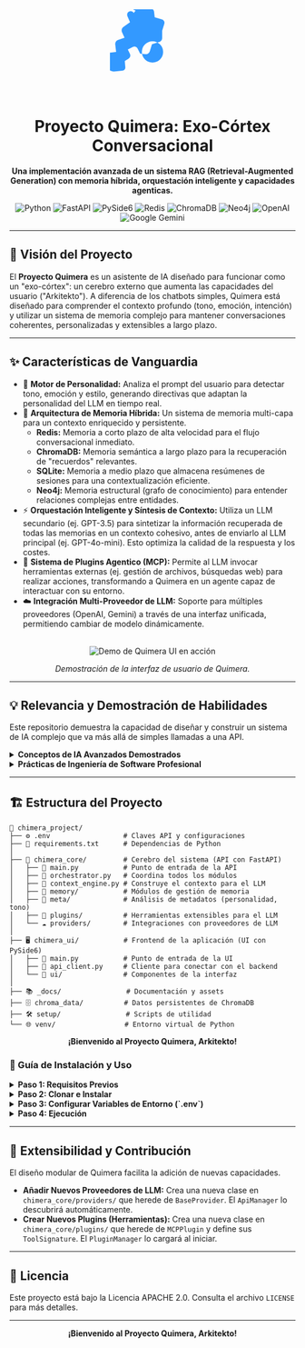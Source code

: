 <div align="center">
  <!-- ICONO SVG INCRUSTADO Y COLOREADO -->
  <svg xmlns="http://www.w3.org/2000/svg" viewBox="0 0 512 512" width="150" fill="#3399FF">
    <path d="M142.9 22.3c-4.4-10.3-18.3-13.3-28.6-8.9s-13.3 18.3-8.9 28.6l15.3 35.8-39.6 28.4c-10.1 7.2-13.6 20.3-8.5 31.3l15.3 33.3-39.7 13.2c-11 3.7-17.8 15.1-16.4 26.9l5.4 45.3-34.4 3.8c-11.4 .6-20.9 9.5-21.5 20.9l-2.4 46.1c-1.3 25.1 18.2 46.4 43.2 46.4l2.4 0 50.3-4.4c10.5-.9 18.7-9.9 17.8-20.4l-3.3-38.3 22.1-13.3c10.3-6.2 13.9-19.1 8.6-29.9l-12.6-25.9 30.3-15.1c10.7-5.4 23.3-1.3 28.6 9.4l15.3 30.6 33.1 3.7c11.3 1.3 21.6-6.1 24.9-16.9l13.2-43.2 43.2-13.2c10.8-3.3 18.1-12.9 18.1-24.3l0-43.2 13.2-43.2c3.3-10.8-4.1-21.6-14.9-24.9l-43.2-13.2-3.7-33.1c-1.3-11.3-10.6-20.2-21.9-20.2l-30.6-15.3c-10.7-5.4-23.3-1.3-28.6 9.4l-15.1 30.3 25.9 12.6c10.8 5.3 19.9-1.5 19.9-13.9l13.3-22.1-38.3-3.3c-10.5-.9-18.7-9.9-17.8-20.4l4.4-50.3 0-2.4c0-25-21.4-44.5-46.4-43.2l-46.1 2.4c-11.4 .6-20.3 10.1-20.9 21.5l-3.8 34.4 45.3 5.4c11.8 1.4 21.2 10.7 23.1 22.5l13.2 39.7 33.3 15.3c11 5.1 24.1 1.6 29.3-9.5l28.4-39.6-35.8-15.3zM256 320a64 64 0 1 1 0-128 64 64 0 1 1 0 128z"/>
  </svg>
  <h1 align="center">
    Proyecto Quimera: Exo-Córtex Conversacional
  </h1>
  <p align="center">
    <strong>Una implementación avanzada de un sistema RAG (Retrieval-Augmented Generation) con memoria híbrida, orquestación inteligente y capacidades agenticas.</strong>
  </p>
</div>

<p align="center">
  <img src="https://img.shields.io/badge/Python-3.10+-3776AB?style=for-the-badge&logo=python&logoColor=white" alt="Python">
  <img src="https://img.shields.io/badge/FastAPI-009688?style=for-the-badge&logo=fastapi&logoColor=white" alt="FastAPI">
  <img src="https://img.shields.io/badge/PySide6-24912A?style=for-the-badge&logo=qt&logoColor=white" alt="PySide6">
  <img src="https://img.shields.io/badge/Redis-DC382D?style=for-the-badge&logo=redis&logoColor=white" alt="Redis">
  <img src="https://img.shields.io/badge/ChromaDB-6E44FF?style=for-the-badge" alt="ChromaDB">
  <img src="https://img.shields.io/badge/Neo4j-008CC1?style=for-the-badge&logo=neo4j&logoColor=white" alt="Neo4j">
  <img src="https://img.shields.io/badge/OpenAI-412991?style=for-the-badge&logo=openai&logoColor=white" alt="OpenAI">
  <img src="https://img.shields.io/badge/Google_Gemini-8E75B9?style=for-the-badge&logo=google-gemini&logoColor=white" alt="Google Gemini">
</p>

---

## 🎯 Visión del Proyecto

El **Proyecto Quimera** es un asistente de IA diseñado para funcionar como un "exo-córtex": un cerebro externo que aumenta las capacidades del usuario ("Arkitekto"). A diferencia de los chatbots simples, Quimera está diseñado para comprender el contexto profundo (tono, emoción, intención) y utilizar un sistema de memoria complejo para mantener conversaciones coherentes, personalizadas y extensibles a largo plazo.

---

## ✨ Características de Vanguardia

-   🧠 **Motor de Personalidad:** Analiza el prompt del usuario para detectar tono, emoción y estilo, generando directivas que adaptan la personalidad del LLM en tiempo real.
-   💾 **Arquitectura de Memoria Híbrida:** Un sistema de memoria multi-capa para un contexto enriquecido y persistente.
    -   **Redis:** Memoria a corto plazo de alta velocidad para el flujo conversacional inmediato.
    -   **ChromaDB:** Memoria semántica a largo plazo para la recuperación de "recuerdos" relevantes.
    -   **SQLite:** Memoria a medio plazo que almacena resúmenes de sesiones para una contextualización eficiente.
    -   **Neo4j:** Memoria estructural (grafo de conocimiento) para entender relaciones complejas entre entidades.
-   ⚡ **Orquestación Inteligente y Síntesis de Contexto:** Utiliza un LLM secundario (ej. GPT-3.5) para sintetizar la información recuperada de todas las memorias en un contexto cohesivo, antes de enviarlo al LLM principal (ej. GPT-4o-mini). Esto optimiza la calidad de la respuesta y los costes.
-   🧩 **Sistema de Plugins Agentico (MCP):** Permite al LLM invocar herramientas externas (ej. gestión de archivos, búsquedas web) para realizar acciones, transformando a Quimera en un agente capaz de interactuar con su entorno.
-   ☁️ **Integración Multi-Proveedor de LLM:** Soporte para múltiples proveedores (OpenAI, Gemini) a través de una interfaz unificada, permitiendo cambiar de modelo dinámicamente.

<div align="center">
  <br/>
  <img src="https://github.com/SRdeMora/Ingenieria-de-Contexto/blob/main/asset/git.gif" alt="Demo de Quimera UI en acción"/>
  <p><em>Demostración de la interfaz de usuario de Quimera.</em></p>
</div>

---

## 💡 Relevancia y Demostración de Habilidades

Este repositorio demuestra la capacidad de diseñar y construir un sistema de IA complejo que va más allá de simples llamadas a una API.

<details>
  <summary><strong>Conceptos de IA Avanzados Demostrados</strong></summary>
  <br/>
  <ul>
    <li><strong>Retrieval-Augmented Generation (RAG):</strong> Implementación de un sistema RAG sofisticado con múltiples fuentes de conocimiento.</li>
    <li><strong>Sistemas Agenticos:</strong> El núcleo del proyecto es un agente de IA que puede razonar y utilizar herramientas (plugins).</li>
    <li><strong>Optimización de LLMs:</strong> El uso de un modelo para sintetizar contexto demuestra una comprensión avanzada de cómo optimizar el rendimiento y los costes en aplicaciones de LLM.</li>
    <li><strong>Gestión de Estado y Memoria a Largo Plazo:</strong> Aborda uno de los mayores desafíos en la IA conversacional.</li>
  </ul>
</details>

<details>
  <summary><strong>Prácticas de Ingeniería de Software Profesional</strong></summary>
  <br/>
  <ul>
    <li><strong>Arquitectura Modular y Desacoplada:</strong> Clara separación entre el core, la UI, los plugins y los proveedores.</li>
    <li><strong>Logging Robusto y Trazabilidad:</strong> El sistema de logging con Trace IDs y datos estructurados es crucial para la depuración y el mantenimiento en entornos de producción.</li>
    <li><strong>Gestión de Dependencias y Entornos:</strong> Uso correcto de <code>venv</code> y <code>requirements.txt</code> para la reproducibilidad.</li>
    <li><strong>Documentación Clara:</strong> Un README bien estructurado que explica tanto el "qué" como el "porqué" del proyecto.</li>
  </ul>
</details>

---

## 🏗️ Estructura del Proyecto

```plaintext
📂 chimera_project/
├── ⚙️ .env                  # Claves API y configuraciones
├── 📜 requirements.txt      # Dependencias de Python
│
├── 🧠 chimera_core/         # Cerebro del sistema (API con FastAPI)
│   ├── 🐍 main.py           # Punto de entrada de la API
│   ├── 🐍 orchestrator.py   # Coordina todos los módulos
│   ├── 🐍 context_engine.py # Construye el contexto para el LLM
│   ├── 💾 memory/           # Módulos de gestión de memoria
│   ├── 🔬 meta/             # Análisis de metadatos (personalidad, tono)
│   ├── 🧩 plugins/          # Herramientas extensibles para el LLM
│   └── ☁️ providers/        # Integraciones con proveedores de LLM
│
├── 🖥️ chimera_ui/           # Frontend de la aplicación (UI con PySide6)
│   ├── 🐍 main.py           # Punto de entrada de la UI
│   ├── 🐍 api_client.py     # Cliente para conectar con el backend
│   └── 🎨 ui/               # Componentes de la interfaz
│
├── 📚 _docs/                # Documentación y assets
├── 🗄️ chroma_data/          # Datos persistentes de ChromaDB
├── 🛠️ setup/                # Scripts de utilidad
└── 🌐 venv/                 # Entorno virtual de Python
```
<div align="center">
  <strong>¡Bienvenido al Proyecto Quimera, Arkitekto!</strong>
</div>
<!-- SECCIÓN DE GUÍA DE USO EN HTML CON DESPLEGABLES -->
<div>
  <h3>🚀 Guía de Instalación y Uso</h3>
  <details>
    <summary><strong>Paso 1: Requisitos Previos</strong></summary>
    <br/>
    <ul>
      <li>Python 3.10 o superior.</li>
      <li>Servidores de Redis y/o Neo4j en ejecución (si se van a utilizar).</li>
    </ul>
  </details>
  <details>
    <summary><strong>Paso 2: Clonar e Instalar</strong></summary>
    <br/>
    <p>Clona el repositorio:</p>
    <pre><code>git clone https://github.com/tu_usuario/chimera_project.git
cd chimera_project</code></pre>
    <p>Crea y activa el entorno virtual:</p>
    <pre><code>python -m venv venv
.\venv\Scripts\activate  # Windows
# source venv/bin/activate # macOS/Linux</code></pre>
    <p>Instala las dependencias:</p>
    <pre><code>pip install -r requirements.txt</code></pre>
  </details>
  <details>
    <summary><strong>Paso 3: Configurar Variables de Entorno (`.env`)</strong></summary>
    <br/>
    <p>Crea un archivo <code>.env</code> en la raíz del proyecto y añade tus claves API y configuraciones.</p>
    <pre><code># Claves API para Proveedores de LLM
OPENAI_API_KEY="tu_clave_api_openai_aqui"
GOOGLE_API_KEY="tu_clave_api_gemini_aqui"

# Configuración de Redis
REDIS_HOST="localhost"
REDIS_PORT=6379

# Configuración de Neo4j (Opcional)
# NEO4J_URI="bolt://localhost:7687"
# NEO4J_USER="neo4j"
# NEO4J_PASSWORD="tu_contraseña_neo4j"</code></pre>
  </details>
  <details>
    <summary><strong>Paso 4: Ejecución</strong></summary>
    <br/>
    <p><strong>IMPORTANTE:</strong> Debes tener <strong>dos terminales abiertas</strong> con el entorno virtual activado.</p>
    <p><strong>Terminal 1: Iniciar el Backend (Core)</strong></p>
    <pre><code>python chimera_core/main.py</code></pre>
    <p><strong>Terminal 2: Iniciar el Frontend (UI)</strong></p>
    <pre><code>python chimera_ui/main.py</code></pre>
  </details>
</div>

---

## 🧩 Extensibilidad y Contribución

El diseño modular de Quimera facilita la adición de nuevas capacidades.

-   **Añadir Nuevos Proveedores de LLM:** Crea una nueva clase en `chimera_core/providers/` que herede de `BaseProvider`. El `ApiManager` lo descubrirá automáticamente.
-   **Crear Nuevos Plugins (Herramientas):** Crea una nueva clase en `chimera_core/plugins/` que herede de `MCPPlugin` y define sus `ToolSignature`. El `PluginManager` lo cargará al iniciar.

---

## 📜 Licencia

Este proyecto está bajo la Licencia APACHE 2.0. Consulta el archivo `LICENSE` para más detalles.

---

<div align="center">
  <strong>¡Bienvenido al Proyecto Quimera, Arkitekto!</strong>
</div>
